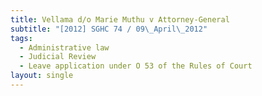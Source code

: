 ```yaml
---
title: Vellama d/o Marie Muthu v Attorney-General
subtitle: "[2012] SGHC 74 / 09\_April\_2012"
tags:
  - Administrative law
  - Judicial Review
  - Leave application under O 53 of the Rules of Court
layout: single
---
```


